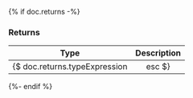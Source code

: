 {% if doc.returns -%}
### Returns

| Type | Description |
| :---: | :---: |
| {$ doc.returns.typeExpression | esc $} | {$ doc.returns.description | esc | marked | nobr $} |

{%- endif %}